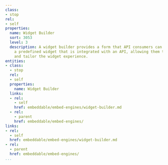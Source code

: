 ```yaml
---
class:
- stop
rel:
- self
properties:
  name: Widget Builder
  sort: 3053
  level: 3
  description: A widget builder provides a form that API consumers can use to configure
    a predefined widget that is integrated with an API, allowing them to customize
    and tailor the widget experience.
entities:
- class:
  - stop
  rel:
  - self
  properties:
    name: Widget Builder
  links:
  - rel:
    - self
    href: embeddable/embed-engines/widget-builder.md
  - rel:
    - parent
    href: embeddable/embed-engines/
links:
- rel:
  - self
  href: embeddable/embed-engines/widget-builder.md
- rel:
  - parent
  href: embeddable/embed-engines/
...
```


